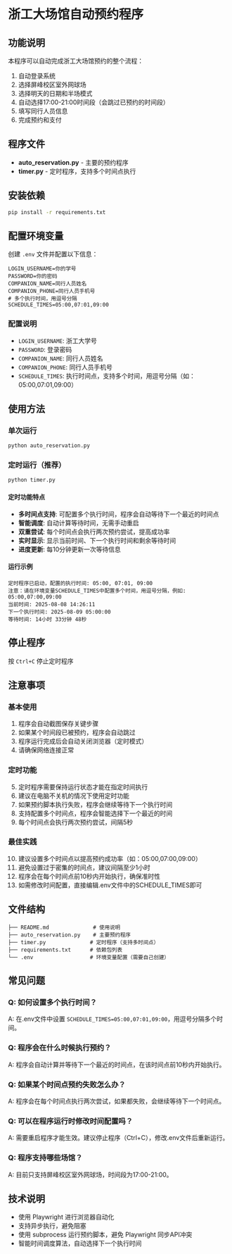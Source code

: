 # 浙工大场馆自动预约程序

## 功能说明

本程序可以自动完成浙工大场馆预约的整个流程：

1. 自动登录系统
2. 选择屏峰校区室外网球场
3. 选择明天的日期和半场模式
4. 自动选择17:00-21:00时间段（会跳过已预约的时间段）
5. 填写同行人员信息
6. 完成预约和支付

## 程序文件

- **auto_reservation.py** - 主要的预约程序
- **timer.py** - 定时程序，支持多个时间点执行

## 安装依赖

```bash
pip install -r requirements.txt
```

## 配置环境变量

创建 `.env` 文件并配置以下信息：

```
LOGIN_USERNAME=你的学号
PASSWORD=你的密码
COMPANION_NAME=同行人员姓名
COMPANION_PHONE=同行人员手机号
# 多个执行时间，用逗号分隔
SCHEDULE_TIMES=05:00,07:01,09:00
```

### 配置说明

- `LOGIN_USERNAME`: 浙工大学号
- `PASSWORD`: 登录密码
- `COMPANION_NAME`: 同行人员姓名
- `COMPANION_PHONE`: 同行人员手机号
- `SCHEDULE_TIMES`: 执行时间点，支持多个时间，用逗号分隔（如：05:00,07:01,09:00）

## 使用方法

### 单次运行

```bash
python auto_reservation.py
```

### 定时运行（推荐）

```bash
python timer.py
```

#### 定时功能特点

- **多时间点支持**: 可配置多个执行时间，程序会自动等待下一个最近的时间点
- **智能调度**: 自动计算等待时间，无需手动重启
- **双重尝试**: 每个时间点会执行两次预约尝试，提高成功率
- **实时显示**: 显示当前时间、下一个执行时间和剩余等待时间
- **进度更新**: 每10分钟更新一次等待信息

#### 运行示例

```
定时程序已启动，配置的执行时间: 05:00, 07:01, 09:00
注意：请在环境变量SCHEDULE_TIMES中配置多个时间，用逗号分隔，例如: 05:00,07:00,09:00
当前时间: 2025-08-08 14:26:11
下一个执行时间: 2025-08-09 05:00:00
等待时间: 14小时 33分钟 48秒
```



## 停止程序

按 `Ctrl+C` 停止定时程序

## 注意事项

### 基本使用

1. 程序会自动截图保存关键步骤
2. 如果某个时间段已被预约，程序会自动跳过
3. 程序运行完成后会自动关闭浏览器（定时模式）
4. 请确保网络连接正常

### 定时功能

5. 定时程序需要保持运行状态才能在指定时间执行
6. 建议在电脑不关机的情况下使用定时功能
7. 如果预约脚本执行失败，程序会继续等待下一个执行时间
8. 支持配置多个时间点，程序会智能选择下一个最近的时间
9. 每个时间点会执行两次预约尝试，间隔5秒

### 最佳实践

10. 建议设置多个时间点以提高预约成功率（如：05:00,07:00,09:00）
11. 避免设置过于密集的时间点，建议间隔至少1小时
12. 程序会在每个时间点前10秒内开始执行，确保准时性
13. 如需修改时间配置，直接编辑.env文件中的SCHEDULE_TIMES即可

## 文件结构

```
├── README.md              # 使用说明
├── auto_reservation.py    # 主要预约程序
├── timer.py              # 定时程序（支持多时间点）
├── requirements.txt      # 依赖包列表
└── .env                  # 环境变量配置（需要自己创建）
```

## 常见问题

### Q: 如何设置多个执行时间？
A: 在.env文件中设置 `SCHEDULE_TIMES=05:00,07:01,09:00`，用逗号分隔多个时间。

### Q: 程序会在什么时候执行预约？
A: 程序会自动计算并等待下一个最近的时间点，在该时间点前10秒内开始执行。

### Q: 如果某个时间点预约失败怎么办？
A: 程序会在每个时间点执行两次尝试，如果都失败，会继续等待下一个时间点。

### Q: 可以在程序运行时修改时间配置吗？
A: 需要重启程序才能生效。建议停止程序（Ctrl+C），修改.env文件后重新运行。

### Q: 程序支持哪些场馆？
A: 目前只支持屏峰校区室外网球场，时间段为17:00-21:00。

## 技术说明

- 使用 Playwright 进行浏览器自动化
- 支持异步执行，避免阻塞
- 使用 subprocess 运行预约脚本，避免 Playwright 同步API冲突
- 智能时间调度算法，自动选择下一个执行时间
